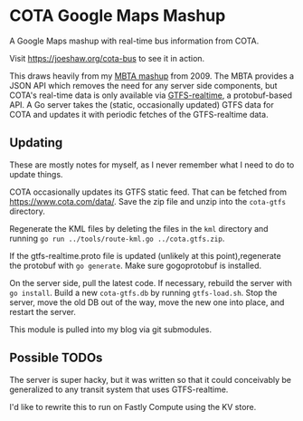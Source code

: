 # COTA Google Maps Mashup

A Google Maps mashup with real-time bus information from COTA.

Visit https://joeshaw.org/cota-bus to see it in action.

This draws heavily from my [MBTA
mashup](https://github.com/joeshaw/mbta-bus) from 2009.  The MBTA
provides a JSON API which removes the need for any server side
components, but COTA's real-time data is only available via
[GTFS-realtime](https://developers.google.com/transit/gtfs-realtime/),
a protobuf-based API.  A Go server takes the (static, occasionally
updated) GTFS data for COTA and updates it with periodic fetches of
the GTFS-realtime data.

## Updating

These are mostly notes for myself, as I never remember what I need to do to update things.

COTA occasionally updates its GTFS static feed.
That can be fetched from https://www.cota.com/data/.
Save the zip file and unzip into the `cota-gtfs` directory.

Regenerate the KML files by deleting the files in the `kml` directory and running `go run ../tools/route-kml.go ../cota.gtfs.zip`.

If the gtfs-realtime.proto file is updated (unlikely at this point),regenerate the protobuf with `go generate`.
Make sure gogoprotobuf is installed.

On the server side, pull the latest code.
If necessary, rebuild the server with `go install`.
Build a new `cota-gtfs.db` by running `gtfs-load.sh`.
Stop the server, move the old DB out of the way, move the new one into place, and restart the server.

This module is pulled into my blog via git submodules.

## Possible TODOs

The server is super hacky, but it was written so that it could
conceivably be generalized to any transit system that uses
GTFS-realtime.

I'd like to rewrite this to run on Fastly Compute using the KV store.
